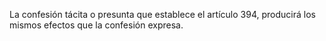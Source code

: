 La confesión tácita o presunta que establece el artículo 394, producirá los mismos efectos que la confesión expresa.